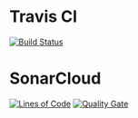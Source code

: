 # Travis CI
[![Build Status](https://travis-ci.org/BastiOfBerlin/BigDataObjectSerializer.svg?branch=master)](https://travis-ci.org/BastiOfBerlin/BigDataObjectSerializer)

# SonarCloud
[![Lines of Code](https://sonarcloud.io/api/badges/gate?key=de.tub.cit.slist%3ABigDataObjectSerializer&metric=ncloc)](https://sonarcloud.io/dashboard/index/de.tub.cit.slist%3ABigDataObjectSerializer)
[![Quality Gate](https://sonarcloud.io/api/badges/gate?key=de.tub.cit.slist%3ABigDataObjectSerializer)](https://sonarcloud.io/dashboard/index/de.tub.cit.slist%3ABigDataObjectSerializer)
